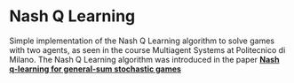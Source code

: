 # Nash Q Learning 

Simple implementation of the Nash Q Learning  algorithm to solve games with two agents, as seen in the course Multiagent Systems at Politecnico di Milano. 
The Nash Q Learning algorithm was introduced in the paper [**Nash q-learning for general-sum stochastic games**](https://dl.acm.org/doi/10.5555/945365.964288)
